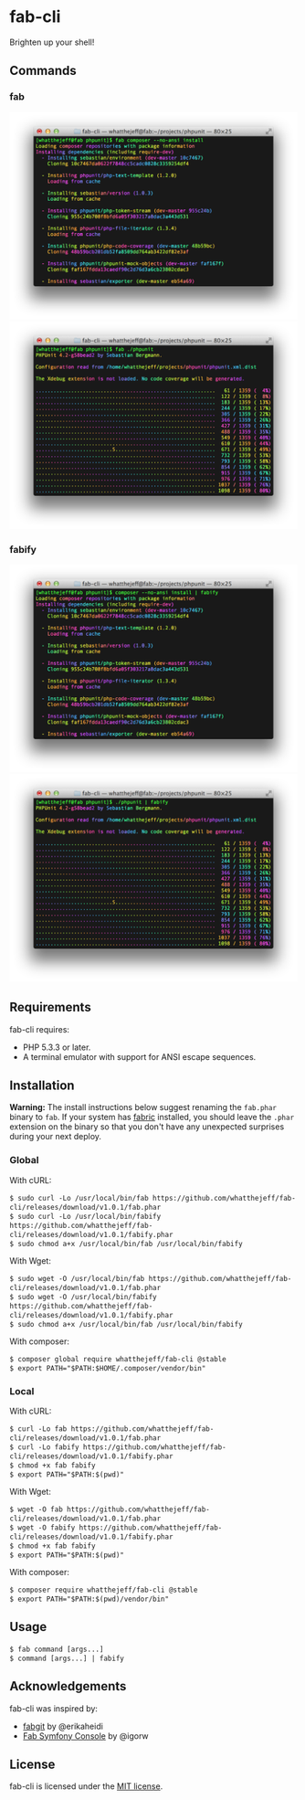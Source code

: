 fab-cli
=======

Brighten up your shell!

## Commands

### fab

![fab composer example](docs/images/fab-composer.png)
![fab PHPUnit example](docs/images/fab-phpunit.png)

### fabify

![fabify composer example](docs/images/fabify-composer.png)
![fabify PHPUnit example](docs/images/fabify-phpunit.png)

## Requirements

fab-cli requires:

 * PHP 5.3.3 or later.
 * A terminal emulator with support for ANSI escape sequences.

## Installation

**Warning:** The install instructions below suggest renaming the `fab.phar`
binary to `fab`. If your system has [fabric](https://github.com/fabric/fabric)
installed, you should leave the `.phar` extension on the binary so that you
don't have any unexpected surprises during your next deploy.

### Global

With cURL:

    $ sudo curl -Lo /usr/local/bin/fab https://github.com/whatthejeff/fab-cli/releases/download/v1.0.1/fab.phar
    $ sudo curl -Lo /usr/local/bin/fabify https://github.com/whatthejeff/fab-cli/releases/download/v1.0.1/fabify.phar
    $ sudo chmod a+x /usr/local/bin/fab /usr/local/bin/fabify

With Wget:

    $ sudo wget -O /usr/local/bin/fab https://github.com/whatthejeff/fab-cli/releases/download/v1.0.1/fab.phar
    $ sudo wget -O /usr/local/bin/fabify https://github.com/whatthejeff/fab-cli/releases/download/v1.0.1/fabify.phar
    $ sudo chmod a+x /usr/local/bin/fab /usr/local/bin/fabify

With composer:

    $ composer global require whatthejeff/fab-cli @stable
    $ export PATH="$PATH:$HOME/.composer/vendor/bin"

### Local

With cURL:

    $ curl -Lo fab https://github.com/whatthejeff/fab-cli/releases/download/v1.0.1/fab.phar
    $ curl -Lo fabify https://github.com/whatthejeff/fab-cli/releases/download/v1.0.1/fabify.phar
    $ chmod +x fab fabify
    $ export PATH="$PATH:$(pwd)"

With Wget:

    $ wget -O fab https://github.com/whatthejeff/fab-cli/releases/download/v1.0.1/fab.phar
    $ wget -O fabify https://github.com/whatthejeff/fab-cli/releases/download/v1.0.1/fabify.phar
    $ chmod +x fab fabify
    $ export PATH="$PATH:$(pwd)"

With composer:

    $ composer require whatthejeff/fab-cli @stable
    $ export PATH="$PATH:$(pwd)/vendor/bin"

## Usage

    $ fab command [args...]
    $ command [args...] | fabify

## Acknowledgements

fab-cli was inspired by:

 * [fabgit](https://github.com/erikaheidi/fabgit) by @erikaheidi
 * [Fab Symfony Console](https://github.com/igorw/fab-symfony-console) by @igorw

## License

fab-cli is licensed under the [MIT license](LICENSE).
